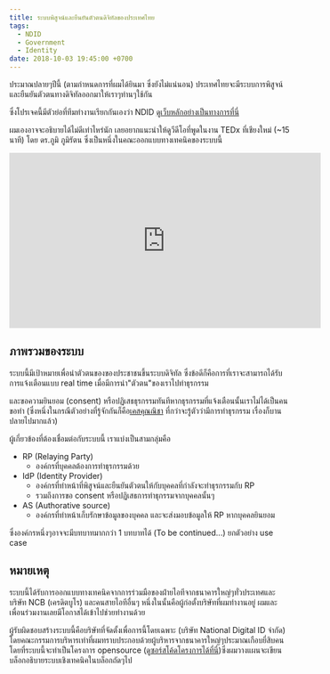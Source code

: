 ```yaml
---
title: ระบบพิสูจน์และยืนยันตัวตนดิจิทัลของประเทศไทย
tags:
  - NDID
  - Government
  - Identity
date: 2018-10-03 19:45:00 +0700
---
```


ประมาณปลายๆปีนี้ (ตามกำหนดการที่ผมได้ยินมา ซึ่งยังไม่แน่นอน)
ประเทศไทยจะมีระบบการพิสูจน์และยืนยันตัวตนทางดิจิทัลออกมาให้เราๆท่านๆใช้กัน

ซึ่งโปรเจคนี้มีตัวย่อที่ทีมทำงานเรียกกันเองว่า NDID [ดูเว็บหลักอย่างเป็นทางการที่นี่][official]

ผมเองอาจจะอธิบายได้ไม่ดีเท่าไหร่นัก เลยอยากแนะนำให้ดูวีดีโอที่พูดในงาน TEDx ที่เชียงใหม่ (~15 นาที) โดย ดร.ภูมิ ภูมิรัตน
ซึ่งเป็นหนึ่งในคณะออกแบบทางเทคนิคของระบบนี้

<iframe width="560" height="315" src="https://www.youtube.com/embed/E8HHNRRlsoo" frameborder="0" allow="autoplay; encrypted-media" allowfullscreen></iframe>

ภาพรวมของระบบ
----

ระบบนี้มีเป้าหมายเพื่อนำตัวตนของของประชาชนขึ้นระบบดิจิทัล ซึ่งข้อดีก็คือการที่เราจะสามารถได้รับการแจ้งเตือนแบบ real time เมื่อมีการนำ"ตัวตน"ของเราไปทำธุรกรรม

และขอความยินยอม (consent) หรือปฏิเสธธุรกรรมทันทีหากธุรกรรมที่แจ้งเตือนนั้นเราไม่ได้เป็นคนขอทำ
(ซึ่งหนึ่งในกรณีตัวอย่างที่รู้จักกันก็คือ[เคสคุณณิชา][nicha] ที่กว่าจะรู้ตัวว่ามีการทำธุรกรรม เรื่องก็บานปลายไปมากแล้ว)

ผู้เกี่ยวข้องที่ต้องเชื่อมต่อกับระบบนี้ เราแบ่งเป็นสามกลุ่มคือ 

- RP (Relaying Party)
  - องค์กรที่บุคคลต้องการทำธุรกรรมด้วย
- IdP (Identity Provider)
  - องค์กรที่ทำหน้าที่พิสูจน์และยืนยันตัวตนให้กับบุคคลที่กำลังจะทำธุรกรรมกับ RP
  - รวมถึงการขอ consent หรือปฏิเสธการทำธุกรรมจากบุคคลนั้นๆ
- AS (Authorative source)
  - องค์กรที่ทำหน้าเก็บรักษาข้อมูลของบุคคล และจะส่งมอบข้อมูลให้ RP หากบุคคลยินยอม

ซึ่งองค์กรหนึ่งๆอาจจะมีบทบาทมากกว่า 1 บทบาทได้
(To be continued...) ยกตัวอย่าง use case

หมายเหตุ
----

ระบบนี้ได้รับการออกแบบทางเทคนิคจากการร่วมมือของฝ่ายไอทีจากธนาคารใหญ่ๆทั่วประเทศและบริษัท NCB (เครดิตบูโร) และคนสายไอทีอื่นๆ หนึ่งในนั้นคือผู้ก่อตั้งบริษัทที่ผมทำงานอยู่ ผมและเพื่อนร่วมงานเลยมีโอกาสได้เข้าไปช่วยทำงานด้วย

ผู้รับผิดชอบสร้างระบบนี้คือบริษัทที่จัดตั้งเพื่อการนี้โดยเฉพาะ (บริษัท National Digital ID จำกัด) โดยคณะกรรมการบริหารเท่าที่ผมทราบประกอบด้วยผู้บริหารจากธนาคารใหญ่ๆประมาณเกือบยี่สิบคน
โดยที่ระบบนี้จะทำเป็นโครงการ opensource ([ดูซอร์สโค้ดโครงการได้ที่นี่][repo])ซึ่งผมวางแผนจะเขียนบล็อกอธิบายระบบเชิงเทคนิคในบล็อกถัดๆไป

[official]: //www.digitalid.or.th/
[repo]: //github.com/ndidplatform
[nicha]: //www.posttoday.com/social/general/535367